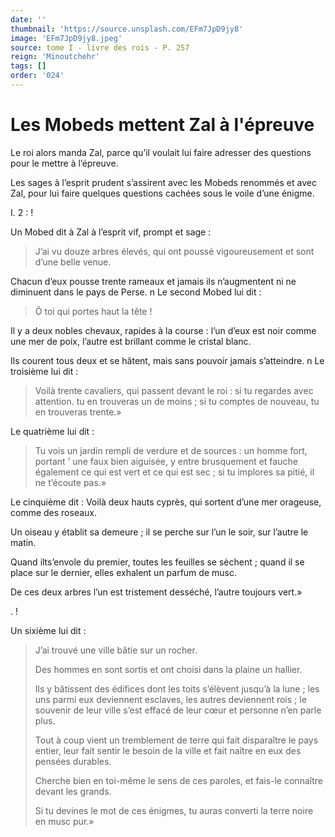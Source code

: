 ```yaml
---
date: ''
thumbnail: 'https://source.unsplash.com/EFm7JpD9jy8'
image: 'EFm7JpD9jy8.jpeg'
source: tome I - livre des rois - P. 257
reign: 'Minoutchehr'
tags: []
order: '024'
---
```


# Les Mobeds mettent Zal à l'épreuve

Le roi alors manda Zal, parce qu’il voulait lui faire adresser des questions pour le mettre à l’épreuve.

Les sages à l’esprit prudent s’assirent avec les Mobeds renommés et avec Zal, pour lui faire quelques questions cachées sous le voile d’une énigme.

I. 2 : !

Un Mobed dit à Zal à l’esprit vif, prompt et sage :

> J’ai vu douze arbres élevés, qui ont poussé vigoureusement et sont d’une belle venue.

Chacun d’eux pousse trente rameaux et jamais ils n’augmentent ni ne diminuent dans le pays de Perse. n Le second Mobed lui dit :

> Ô toi qui portes haut la tête !

Il y a deux nobles chevaux, rapides à la course : l’un d’eux est noir comme une mer de poix, l’autre est brillant comme le cristal blanc.

Ils courent tous deux et se hâtent, mais sans pouvoir jamais s’atteindre. n Le troisième lui dit :

> Voilà trente cavaliers, qui passent devant le roi : si tu regardes avec attention. tu en trouveras un de moins ; si tu comptes de nouveau, tu en trouveras trente.»

Le quatrième lui dit :

> Tu vois un jardin rempli de verdure et de sources : un homme fort, portant
’ une faux bien aiguisée, y entre brusquement et fauche également ce qui est vert et ce qui est sec ; si tu implores sa pitié, il ne t’écoute pas.»

Le cinquième dit : Voilà deux hauts cyprès, qui sortent d’une mer orageuse, comme des roseaux.

Un oiseau y établit sa demeure ; il se perche sur l’un le soir, sur l’autre le matin.

Quand ilts’envole du premier, toutes les feuilles se sèchent ; quand il se place sur le dernier, elles exhalent un parfum de musc.

De ces deux arbres l’un est tristement desséché, l’autre toujours vert.»

. !

Un sixième lui dit :

> J’ai trouvé une ville bâtie sur un rocher.
>
> Des hommes en sont sortis et ont choisi dans la plaine un hallier.
>
> Ils y bâtissent des édifices dont les toits s’élèvent jusqu’à la lune ; les uns parmi eux deviennent esclaves, les autres deviennent rois ; le souvenir de leur ville s’est effacé de leur cœur et personne n’en parle plus.
>
> Tout à coup vient un tremblement de terre qui fait disparaître le pays entier, leur fait sentir le besoin de la ville et fait naître en eux des pensées durables.
>
> Cherche bien en toi-même le sens de ces paroles, et fais-le connaître devant les grands.
>
> Si tu devines le mot de ces énigmes, tu auras converti la terre noire en musc pur.»
